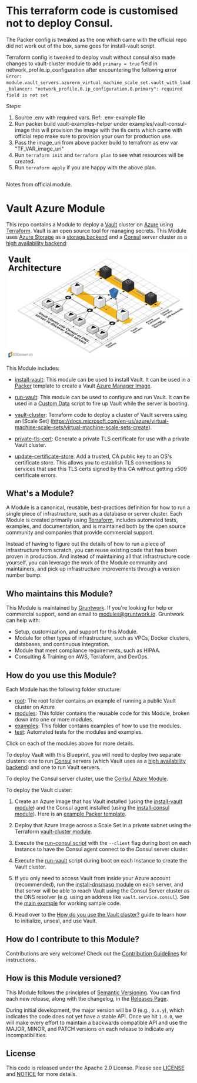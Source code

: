 # This terraform code is customised not to deploy Consul.

The Packer config is tweaked as the one which came with the official repo did not work out of the box, same goes for install-vault script.

Terraform config is tweaked to deploy vault without consul also made changes to vault-cluster module to add `primary = true` field in network_profile.ip_configuration after encountering the following error
`Error: module.vault_servers.azurerm_virtual_machine_scale_set.vault_with_load_balancer: "network_profile.0.ip_configuration.0.primary": required field is not set`


Steps: 
1. Source .env with required vars. Ref: .env-example file
2. Run packer build vault-examples-helper under examples/vault-consul-image
   this will provision the image with the tls certs which came with official repo
   make sure to provision your own for production use.
3. Pass the image_uri from above packer build to terrafrom as env var "TF_VAR_image_uri"
4. Run `terraform init` and `terraform plan` to see what resources will be created. 
5. Run `terraform apply` if you are happy with the above plan.

##
Notes from official module.
# Vault Azure Module

This repo contains a Module to deploy a [Vault](https://www.vaultproject.io/) cluster on 
[Azure](https://azure.microsoft.com/) using [Terraform](https://www.terraform.io/). Vault is an open source tool for 
managing secrets. This Module uses [Azure Storage](https://docs.microsoft.com/en-us/azure/storage/blobs/storage-dotnet-how-to-use-blobs) as a [storage 
backend](https://www.vaultproject.io/docs/configuration/storage/index.html) and a [Consul](https://www.consul.io) 
server cluster as a [high availability backend](https://www.vaultproject.io/docs/concepts/ha.html):

![Vault architecture](https://raw.githubusercontent.com/hashicorp/terraform-azurerm-vault/master/_docs/architecture.png)

This Module includes:

* [install-vault](https://github.com/hashicorp/terraform-azurerm-vault/tree/master/modules/install-vault): This module can be used to install Vault. It can be used in a 
  [Packer](https://www.packer.io/) template to create a Vault 
  [Azure Manager Image](https://docs.microsoft.com/en-us/azure/virtual-machines/linux/build-image-with-packer).

* [run-vault](https://github.com/hashicorp/terraform-azurerm-vault/tree/master/modules/run-vault): This module can be used to configure and run Vault. It can be used in a 
  [Custom Data](https://docs.microsoft.com/en-us/azure/virtual-machines/windows/classic/inject-custom-data) 
  script to fire up Vault while the server is booting.

* [vault-cluster](https://github.com/hashicorp/terraform-azurerm-vault/tree/master/modules/vault-cluster): Terraform code to deploy a cluster of Vault servers using an [Scale Set]
(https://docs.microsoft.com/en-us/azure/virtual-machine-scale-sets/virtual-machine-scale-sets-create).
   
* [private-tls-cert](https://github.com/hashicorp/terraform-azurerm-vault/tree/master/modules/private-tls-cert): Generate a private TLS certificate for use with a private Vault 
  cluster.
   
* [update-certificate-store](https://github.com/hashicorp/terraform-azurerm-vault/tree/master/modules/update-certificate-store): Add a trusted, CA public key to an OS's 
  certificate store. This allows you to establish TLS connections to services that use this TLS certs signed by this
  CA without getting x509 certificate errors.
   



## What's a Module?

A Module is a canonical, reusable, best-practices definition for how to run a single piece of infrastructure, such 
as a database or server cluster. Each Module is created primarily using [Terraform](https://www.terraform.io/), 
includes automated tests, examples, and documentation, and is maintained both by the open source community and 
companies that provide commercial support. 

Instead of having to figure out the details of how to run a piece of infrastructure from scratch, you can reuse 
existing code that has been proven in production. And instead of maintaining all that infrastructure code yourself, 
you can leverage the work of the Module community and maintainers, and pick up infrastructure improvements through
a version number bump.
 
 
 
## Who maintains this Module?

This Module is maintained by [Gruntwork](http://www.gruntwork.io/). If you're looking for help or commercial 
support, send an email to [modules@gruntwork.io](mailto:modules@gruntwork.io?Subject=Vault%20Module). 
Gruntwork can help with:

* Setup, customization, and support for this Module.
* Module for other types of infrastructure, such as VPCs, Docker clusters, databases, and continuous integration.
* Module that meet compliance requirements, such as HIPAA.
* Consulting & Training on AWS, Terraform, and DevOps.



## How do you use this Module?

Each Module has the following folder structure:

* [root](https://github.com/hashicorp/terraform-azurerm-vault/tree/master/): The root folder contains an example of running a public Vault cluster on Azure
* [modules](https://github.com/hashicorp/terraform-azurerm-vault/tree/master/modules): This folder contains the reusable code for this Module, broken down into one or more modules.
* [examples](https://github.com/hashicorp/terraform-azurerm-vault/tree/master/examples): This folder contains examples of how to use the modules.
* [test](https://github.com/hashicorp/terraform-azurerm-vault/tree/master/test): Automated tests for the modules and examples.

Click on each of the modules above for more details.

To deploy Vault with this Blueprint, you will need to deploy two separate clusters: one to run 
[Consul](https://www.consul.io/) servers (which Vault uses as a [high availability 
backend](https://www.vaultproject.io/docs/concepts/ha.html)) and one to run Vault servers. 

To deploy the Consul server cluster, use the [Consul Azure Module](https://github.com/hashicorp/terraform-azurerm-consul). 

To deploy the Vault cluster:

1. Create an Azure Image that has Vault installed (using the [install-vault module](https://github.com/hashicorp/terraform-azurerm-vault/tree/master/modules/install-vault)) and the Consul
   agent installed (using the [install-consul 
   module](https://github.com/hashicorp/terraform-azurerm-consul/tree/master/modules/install-consul)). Here is an 
   [example Packer template](https://github.com/hashicorp/terraform-azurerm-consul/tree/master/examples/consul-image). 
   
1. Deploy that Azure Image across a Scale Set in a private subnet using the Terraform [vault-cluster 
   module](https://github.com/hashicorp/terraform-azurerm-vault/tree/master/modules/vault-cluster). 

1. Execute the [run-consul script](https://github.com/hashicorp/terraform-azurerm-consul/tree/master/modules/run-consul)
   with the `--client` flag during boot on each Instance to have the Consul agent connect to the Consul server cluster. 

1. Execute the [run-vault](https://github.com/hashicorp/terraform-azurerm-vault/tree/master/modules/run-vault) script during boot on each Instance to create the Vault cluster. 

1. If you only need to access Vault from inside your Azure account (recommended), run the [install-dnsmasq 
   module](https://github.com/hashicorp/terraform-azurerm-consul/tree/master/modules/install-dnsmasq) on each server, and 
   that server will be able to reach Vault using the Consul Server cluster as the DNS resolver (e.g. using an address 
   like `vault.service.consul`). See the [main example](https://github.com/hashicorp/terraform-azurerm-consul/tree/master/MAIN.md) for working 
   sample code.

1. Head over to the [How do you use the Vault cluster?](https://github.com/hashicorp/terraform-azurerm-vault/tree/master/modules/vault-cluster#how-do-you-use-the-vault-cluster) guide
   to learn how to initialize, unseal, and use Vault.

 
## How do I contribute to this Module?

Contributions are very welcome! Check out the [Contribution Guidelines](https://github.com/hashicorp/terraform-azurerm-vault/tree/master/CONTRIBUTING.md) for instructions.



## How is this Module versioned?

This Module follows the principles of [Semantic Versioning](http://semver.org/). You can find each new release, 
along with the changelog, in the [Releases Page](../../releases). 

During initial development, the major version will be 0 (e.g., `0.x.y`), which indicates the code does not yet have a 
stable API. Once we hit `1.0.0`, we will make every effort to maintain a backwards compatible API and use the MAJOR, 
MINOR, and PATCH versions on each release to indicate any incompatibilities. 



## License

This code is released under the Apache 2.0 License. Please see [LICENSE](https://github.com/hashicorp/terraform-azurerm-vault/tree/master/LICENSE) and [NOTICE](https://github.com/hashicorp/terraform-azurerm-vault/tree/master/NOTICE) for more 
details.

